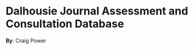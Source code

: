 <html>
	<h1>Dalhousie Journal Assessment and Consultation Database</h1>
	<b>By</b>: Craig Power
</html>
